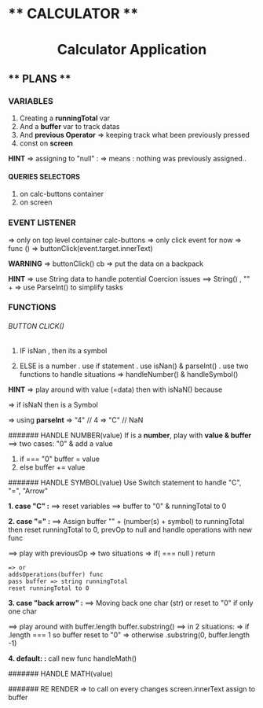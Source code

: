# ** CALCULATOR **

# <h1 align="center"> Calculator Application </h1>


##  ** PLANS **


### VARIABLES 

1. Creating a **runningTotal** var 
2. And a **buffer** var to track datas
3. And **previous Operator**
   => keeping track what been previously pressed
4. const on **screen** 

**HINT**
  => assigning to "null" : 
    => means : nothing was previously assigned..

#### QUERIES SELECTORS
1. on calc-buttons container
2. on screen 


###  EVENT LISTENER 

  => only on top level container calc-buttons
  => only click event for now
  => func () => buttonClick(event.target.innerText)

**WARNING** 
  => buttonClick() cb => put the data on a backpack 

**HINT**
 => use String data to handle potential Coercion issues 
   ==> String() , "" + 
 => use ParseInt() to simplify tasks  



###  FUNCTIONS

###### BUTTON CLICK()

1. IF isNan , then its a symbol

2. ELSE is a number
 . use if statement
 . use isNan() & parseInt()
 . use two functions to handle situations
    => handleNumber() & handleSymbol()


**HINT**
=> play around with value (=data) then with isNaN() because

 => if isNaN then is a Symbol

=> using **parseInt** => "4" // 4
                  => "C" // NaN





#######  HANDLE NUMBER(value)
If is a **number**, play with **value & buffer** 
==> two cases: "0" & add a value

1. if === "0" buffer = value
2. else buffer += value




#######  HANDLE SYMBOL(value)
Use Switch statement to handle "C", "=",  "Arrow"

**1. case "C" :** 
  ==> reset variables
  ==> buffer to "0"  & runningTotal to 0

**2. case "=" :**
  ==> Assign buffer "" + (number(s) + symbol) to runningTotal
      then reset runningTotal to 0, prevOp to null and 
      handle operations with new func 

  ==> play with previousOp => two situations
    => if( === null ) return
    
    => or
    addsOperations(buffer) func
    pass buffer => string runningTotal
    reset runningTotal to 0

**3. case "back arrow" :**
  ==> Moving back one char (str) or reset to "0" if only one char
  
  ==> play around with 
        buffer.length
        buffer.substring()
  ==> in 2 situations: 
    => if .length === 1 so buffer reset to "0"
    => otherwise .substring(0, buffer.length -1)

**4. default: :**
  call new func handleMath()

#######  HANDLE MATH(value)


#######  RE RENDER
=> to call on every changes 
screen.innerText assign to buffer


